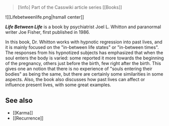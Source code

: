 > [!info] Part of the Casswiki article series [[Books]]

![[Lifebetweenlife.png|hsmall center]]


_**Life Between Life**_ is a book by psychiatrist Joel L. Whitton and paranormal writer Joe Fisher, first published in 1986.

In this book, Dr. Whitton works with hypnotic regression into past lives, and it is mainly focused on the "in-between life states" or "in-between times". The responses from his hypnotized subjects has emphasized that when the soul enters the body is varied: some reported it more towards the beginning of the pregnancy, others just before the birth, few right after the birth. This gives one an notion that there is no experience of "souls entering their bodies" as being the same, but there are certainly some similarities in some aspects. Also, the book also discusses how past lives can affect or influence present lives, with some great examples.

See also
--------

*   [[Karma]]
*   [[Recurrence]]